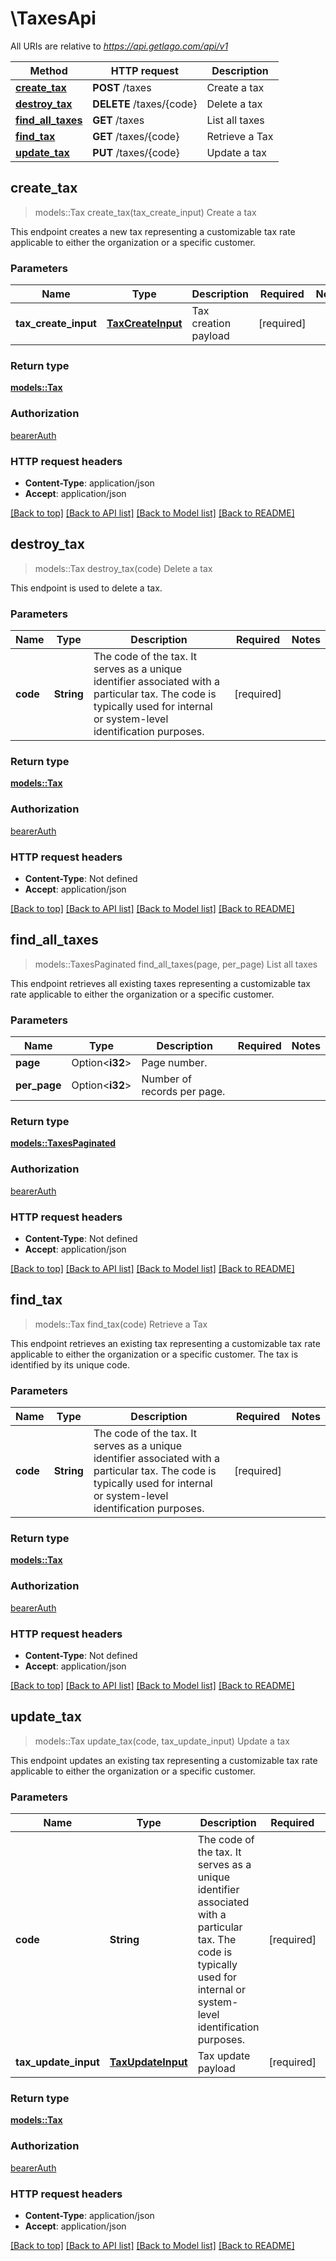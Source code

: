 # \TaxesApi

All URIs are relative to *https://api.getlago.com/api/v1*

Method | HTTP request | Description
------------- | ------------- | -------------
[**create_tax**](TaxesApi.md#create_tax) | **POST** /taxes | Create a tax
[**destroy_tax**](TaxesApi.md#destroy_tax) | **DELETE** /taxes/{code} | Delete a tax
[**find_all_taxes**](TaxesApi.md#find_all_taxes) | **GET** /taxes | List all taxes
[**find_tax**](TaxesApi.md#find_tax) | **GET** /taxes/{code} | Retrieve a Tax
[**update_tax**](TaxesApi.md#update_tax) | **PUT** /taxes/{code} | Update a tax



## create_tax

> models::Tax create_tax(tax_create_input)
Create a tax

This endpoint creates a new tax representing a customizable tax rate applicable to either the organization or a specific customer.

### Parameters


Name | Type | Description  | Required | Notes
------------- | ------------- | ------------- | ------------- | -------------
**tax_create_input** | [**TaxCreateInput**](TaxCreateInput.md) | Tax creation payload | [required] |

### Return type

[**models::Tax**](Tax.md)

### Authorization

[bearerAuth](../README.md#bearerAuth)

### HTTP request headers

- **Content-Type**: application/json
- **Accept**: application/json

[[Back to top]](#) [[Back to API list]](../README.md#documentation-for-api-endpoints) [[Back to Model list]](../README.md#documentation-for-models) [[Back to README]](../README.md)


## destroy_tax

> models::Tax destroy_tax(code)
Delete a tax

This endpoint is used to delete a tax.

### Parameters


Name | Type | Description  | Required | Notes
------------- | ------------- | ------------- | ------------- | -------------
**code** | **String** | The code of the tax. It serves as a unique identifier associated with a particular tax. The code is typically used for internal or system-level identification purposes. | [required] |

### Return type

[**models::Tax**](Tax.md)

### Authorization

[bearerAuth](../README.md#bearerAuth)

### HTTP request headers

- **Content-Type**: Not defined
- **Accept**: application/json

[[Back to top]](#) [[Back to API list]](../README.md#documentation-for-api-endpoints) [[Back to Model list]](../README.md#documentation-for-models) [[Back to README]](../README.md)


## find_all_taxes

> models::TaxesPaginated find_all_taxes(page, per_page)
List all taxes

This endpoint retrieves all existing taxes representing a customizable tax rate applicable to either the organization or a specific customer.

### Parameters


Name | Type | Description  | Required | Notes
------------- | ------------- | ------------- | ------------- | -------------
**page** | Option<**i32**> | Page number. |  |
**per_page** | Option<**i32**> | Number of records per page. |  |

### Return type

[**models::TaxesPaginated**](TaxesPaginated.md)

### Authorization

[bearerAuth](../README.md#bearerAuth)

### HTTP request headers

- **Content-Type**: Not defined
- **Accept**: application/json

[[Back to top]](#) [[Back to API list]](../README.md#documentation-for-api-endpoints) [[Back to Model list]](../README.md#documentation-for-models) [[Back to README]](../README.md)


## find_tax

> models::Tax find_tax(code)
Retrieve a Tax

This endpoint retrieves an existing tax representing a customizable tax rate applicable to either the organization or a specific customer. The tax is identified by its unique code.

### Parameters


Name | Type | Description  | Required | Notes
------------- | ------------- | ------------- | ------------- | -------------
**code** | **String** | The code of the tax. It serves as a unique identifier associated with a particular tax. The code is typically used for internal or system-level identification purposes. | [required] |

### Return type

[**models::Tax**](Tax.md)

### Authorization

[bearerAuth](../README.md#bearerAuth)

### HTTP request headers

- **Content-Type**: Not defined
- **Accept**: application/json

[[Back to top]](#) [[Back to API list]](../README.md#documentation-for-api-endpoints) [[Back to Model list]](../README.md#documentation-for-models) [[Back to README]](../README.md)


## update_tax

> models::Tax update_tax(code, tax_update_input)
Update a tax

This endpoint updates an existing tax representing a customizable tax rate applicable to either the organization or a specific customer.

### Parameters


Name | Type | Description  | Required | Notes
------------- | ------------- | ------------- | ------------- | -------------
**code** | **String** | The code of the tax. It serves as a unique identifier associated with a particular tax. The code is typically used for internal or system-level identification purposes. | [required] |
**tax_update_input** | [**TaxUpdateInput**](TaxUpdateInput.md) | Tax update payload | [required] |

### Return type

[**models::Tax**](Tax.md)

### Authorization

[bearerAuth](../README.md#bearerAuth)

### HTTP request headers

- **Content-Type**: application/json
- **Accept**: application/json

[[Back to top]](#) [[Back to API list]](../README.md#documentation-for-api-endpoints) [[Back to Model list]](../README.md#documentation-for-models) [[Back to README]](../README.md)


